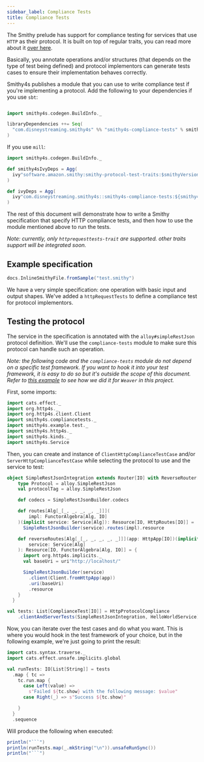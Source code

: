```yaml
---
sidebar_label: Compliance Tests
title: Compliance Tests
---
```


The Smithy prelude has support for compliance testing for services that use `HTTP` as their protocol. It is built on top of regular traits, you can read more about it [over here](https://awslabs.github.io/smithy/2.0/additional-specs/http-protocol-compliance-tests.html).

Basically, you annotate operations and/or structures (that depends on the type of test being defined) and protocol implementors can generate tests cases to ensure their implementation behaves correctly.

Smithy4s publishes a module that you can use to write compliance test if you're implementing a protocol. Add the following to your dependencies if you use `sbt`:

```scala

import smithy4s.codegen.BuildInfo._

libraryDependencies ++= Seq(
  "com.disneystreaming.smithy4s" %% "smithy4s-compliance-tests" % smithy4sVersion.value
)
```

If you use `mill`:

```scala
import smithy4s.codegen.BuildInfo._

def smithy4sIvyDeps = Agg(
  ivy"software.amazon.smithy:smithy-protocol-test-traits:$smithyVersion"
)

def ivyDeps = Agg(
  ivy"com.disneystreaming.smithy4s::smithy4s-compliance-tests:${smithy4sVersion()}"
)
```

The rest of this document will demonstrate how to write a Smithy specification that specify HTTP compliance tests, and then how to use the module mentioned above to run the tests.

_Note: currently, only `httprequesttests-trait` are supported. other traits support will be integrated soon._

## Example specification

```scala mdoc:passthrough
docs.InlineSmithyFile.fromSample("test.smithy")
```

We have a very simple specification: one operation with basic input and output shapes. We've added a `httpRequestTests` to define a compliance test for protocol implementors.

## Testing the protocol

The service in the specification is annotated with the `alloy#simpleRestJson` protocol definition. We'll use the `compliance-tests` module to make sure this protocol can handle such an operation.

_Note: the following code and the `compliance-tests` module do not depend on a specific test framework. If you want to hook it into your test framework, it is easy to do so but it's outside the scope of this document. Refer to [this example](@GITHUB_BRANCH_URL@modules/compliance-tests/test/src/smithy4s/compliancetests/WeaverComplianceTest.scala) to see how we did it for `Weaver` in this project._

First, some imports:

```scala mdoc:silent
import cats.effect._
import org.http4s._
import org.http4s.client.Client
import smithy4s.compliancetests._
import smithy4s.example.test._
import smithy4s.http4s._
import smithy4s.kinds._
import smithy4s.Service
```

Then, you can create and instance of `ClientHttpComplianceTestCase` and/or `ServerHttpComplianceTestCase` while selecting the protocol to use and the service to test:

```scala mdoc:silent
object SimpleRestJsonIntegration extends Router[IO] with ReverseRouter[IO] {
    type Protocol = alloy.SimpleRestJson
    val protocolTag = alloy.SimpleRestJson

    def codecs = SimpleRestJsonBuilder.codecs

    def routes[Alg[_[_, _, _, _, _]]](
        impl: FunctorAlgebra[Alg, IO]
    )(implicit service: Service[Alg]): Resource[IO, HttpRoutes[IO]] =
      SimpleRestJsonBuilder(service).routes(impl).resource

    def reverseRoutes[Alg[_[_, _, _, _, _]]](app: HttpApp[IO])(implicit
        service: Service[Alg]
    ): Resource[IO, FunctorAlgebra[Alg, IO]] = {
      import org.http4s.implicits._
      val baseUri = uri"http://localhost/"

      SimpleRestJsonBuilder(service)
        .client(Client.fromHttpApp(app))
        .uri(baseUri)
        .resource
    }
  }

val tests: List[ComplianceTest[IO]] = HttpProtocolCompliance
    .clientAndServerTests(SimpleRestJsonIntegration, HelloWorldService)
```

Now, you can iterate over the test cases and do what you want. This is where you would hook in the test framework of your choice, but in the following example, we're just going to print the result:

```scala mdoc:silent
import cats.syntax.traverse._
import cats.effect.unsafe.implicits.global

val runTests: IO[List[String]] = tests
  .map { tc =>
    tc.run.map {
      case Left(value) =>
        s"Failed ${tc.show} with the following message: $value"
      case Right(_) => s"Success ${tc.show}"

    }
  }
  .sequence
```

Will produce the following when executed:

```scala mdoc:passthrough
println("```")
println(runTests.map(_.mkString("\n")).unsafeRunSync())
println("```")
```
